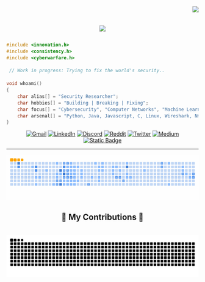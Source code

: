 <img align="right" src="https://visitor-badge.laobi.icu/badge?page_id=MANOJ-80.MANOJ-80" />

<h1 align="center">
    <img src="https://readme-typing-svg.herokuapp.com/?font=Righteous&size=35&center=true&vCenter=true&width=500&height=70&duration=4000&lines=Hi+There!+👋;+I'm+Manoj!;" />
</h1>

~~~c
#include <innovation.h>  
#include <consistency.h>
#include <cyberwarfare.h>  

 // Work in progress: Trying to fix the world's security.. 

void whoami()    
{
    char alias[] = "Security Researcher";
    char hobbies[] = "Building | Breaking | Fixing";
    char focus[] = "Cybersecurity", "Computer Networks", "Machine Learning", "Web Development";
    char arsenal[] = "Python, Java, Javascript, C, Linux, Wireshark, Nmap, Burp Suite, Metasploit";
}
~~~ 
 
    
<div align="center">
 
[![Gmail](https://img.shields.io/badge/Gmail-333333?style=for-the-badge&logo=gmail&logoColor=red)]()
[![LinkedIn](https://img.shields.io/badge/LinkedIn-0077B5?style=for-the-badge&logo=linkedin&logoColor=white)](https://www.linkedin.com/in/manoj-g-2444ab28a) 
[![Discord](https://img.shields.io/badge/Discord-7289DA?style=for-the-badge&logo=discord&logoColor=white)](https://discord.gg/wF9pEQDB)
[![Reddit](https://img.shields.io/badge/Reddit-FF4500?style=for-the-badge&logo=reddit&logoColor=white)](https://www.reddit.com/u/--iamroot/s/A9oYxKC6M4) 
[![Twitter](https://img.shields.io/badge/Twitter-1DA1F2?style=for-the-badge&logo=twitter&logoColor=white)](https://x.com/Itachi_xakep?t=jWA8AeGbAlOEuzPLiCDa6Q&s=09) 
[![Medium](https://img.shields.io/badge/Medium-12100E?style=for-the-badge&logo=medium&logoColor=white)](https://medium.com/@manoj.xakep)
[![Static Badge](https://img.shields.io/badge/Portfolio-FF5722?style=for-the-badge&logo=todoist&logoColor=white&color=%23BCD2EE)](https://manoj-80.github.io/Portfolio/)

</div>
<hr/>


![snake gif](https://github.com/MANOJ-80/MANOJ-80/blob/output/github-contribution-grid-snake.gif)
<div align="center">
  <h2>🐍 My Contributions 🐍</h2>
  <br>
  <img alt="snake eating my contributions" src="https://raw.githubusercontent.com/MANOJ-80/MANOJ-80/output/github-contribution-grid-snake.svg" />
  
  <br/><br/><br/>
</div>



